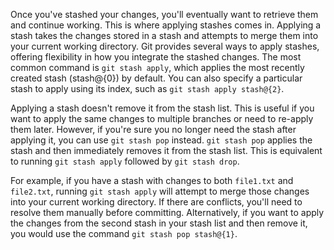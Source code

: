Once you've stashed your changes, you'll eventually want to retrieve them and continue working. This is where applying stashes comes in. Applying a stash takes the changes stored in a stash and attempts to merge them into your current working directory. Git provides several ways to apply stashes, offering flexibility in how you integrate the stashed changes. The most common command is `git stash apply`, which applies the most recently created stash (stash@{0}) by default. You can also specify a particular stash to apply using its index, such as `git stash apply stash@{2}`.

Applying a stash doesn't remove it from the stash list. This is useful if you want to apply the same changes to multiple branches or need to re-apply them later. However, if you're sure you no longer need the stash after applying it, you can use `git stash pop` instead. `git stash pop` applies the stash and then immediately removes it from the stash list. This is equivalent to running `git stash apply` followed by `git stash drop`.

For example, if you have a stash with changes to both `file1.txt` and `file2.txt`, running `git stash apply` will attempt to merge those changes into your current working directory. If there are conflicts, you'll need to resolve them manually before committing. Alternatively, if you want to apply the changes from the second stash in your stash list and then remove it, you would use the command `git stash pop stash@{1}`.